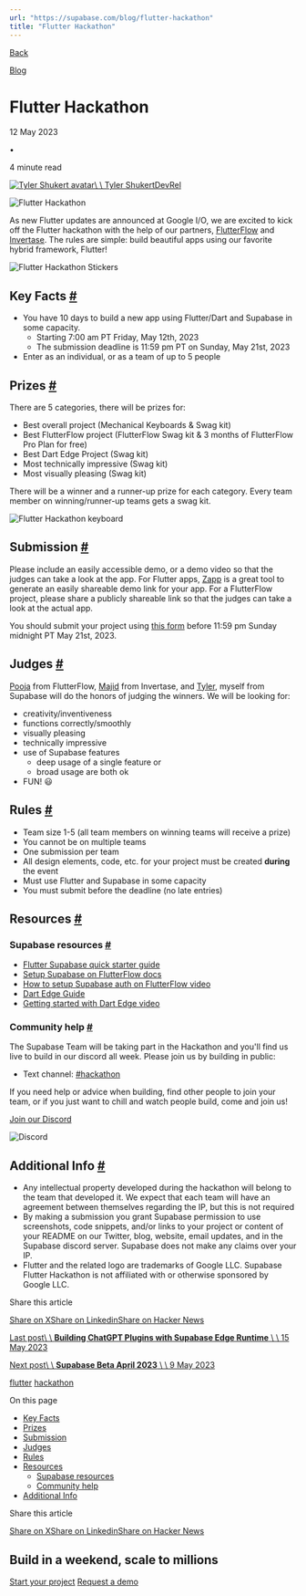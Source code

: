 ```yaml
---
url: "https://supabase.com/blog/flutter-hackathon"
title: "Flutter Hackathon"
---
```


[Back](https://supabase.com/blog)

[Blog](https://supabase.com/blog)

# Flutter Hackathon

12 May 2023

•

4 minute read

[![Tyler Shukert avatar](https://supabase.com/_next/image?url=https%3A%2F%2Fgithub.com%2Fdshukertjr.png&w=96&q=75&dpl=dpl_7FY8EmFQ6G3YqautJ4Fvh1viLnvu)\\
\\
Tyler ShukertDevRel](https://twitter.com/dshukertjr)

![Flutter Hackathon](https://supabase.com/_next/image?url=%2Fimages%2Fblog%2Fflutter-hackathon%2Fthumbnail.jpg&w=3840&q=100&dpl=dpl_7FY8EmFQ6G3YqautJ4Fvh1viLnvu)

As new Flutter updates are announced at Google I/O, we are excited to kick off the Flutter hackathon with the help of our partners, [FlutterFlow](https://flutterflow.io/) and [Invertase](https://invertase.io/). The rules are simple: build beautiful apps using our favorite hybrid framework, Flutter!

![Flutter Hackathon Stickers](https://supabase.com/_next/image?url=%2Fimages%2Fblog%2Fflutter-hackathon%2Fstickers.png&w=3840&q=75&dpl=dpl_7FY8EmFQ6G3YqautJ4Fvh1viLnvu)

## Key Facts [\#](https://supabase.com/blog/flutter-hackathon\#key-facts)

- You have 10 days to build a new app using Flutter/Dart and Supabase in some capacity.
  - Starting 7:00 am PT Friday, May 12th, 2023
  - The submission deadline is 11:59 pm PT on Sunday, May 21st, 2023
- Enter as an individual, or as a team of up to 5 people

## Prizes [\#](https://supabase.com/blog/flutter-hackathon\#prizes)

There are 5 categories, there will be prizes for:

- Best overall project (Mechanical Keyboards & Swag kit)
- Best FlutterFlow project (FlutterFlow Swag kit & 3 months of FlutterFlow Pro Plan for free)
- Best Dart Edge Project (Swag kit)
- Most technically impressive (Swag kit)
- Most visually pleasing (Swag kit)

There will be a winner and a runner-up prize for each category. Every team member on winning/runner-up teams gets a swag kit.

![Flutter Hackathon keyboard](https://supabase.com/_next/image?url=%2Fimages%2Fblog%2Fflutter-hackathon%2Fkeyboard.png&w=3840&q=75&dpl=dpl_7FY8EmFQ6G3YqautJ4Fvh1viLnvu)

## Submission [\#](https://supabase.com/blog/flutter-hackathon\#submission)

Please include an easily accessible demo, or a demo video so that the judges can take a look at the app. For Flutter apps, [Zapp](https://zapp.run/) is a great tool to generate an easily shareable demo link for your app. For a FlutterFlow project, please share a publicly shareable link so that the judges can take a look at the actual app.

You should submit your project using [this form](https://www.madewithsupabase.com/flutter-hackathon) before 11:59 pm Sunday midnight PT May 21st, 2023.

## Judges [\#](https://supabase.com/blog/flutter-hackathon\#judges)

[Pooja](https://twitter.com/pooja_bhaumik) from FlutterFlow, [Majid](https://twitter.com/mhadaily) from Invertase, and [Tyler](https://twitter.com/dshukertjr), myself from Supabase will do the honors of judging the winners.
We will be looking for:

- creativity/inventiveness
- functions correctly/smoothly
- visually pleasing
- technically impressive
- use of Supabase features
  - deep usage of a single feature or
  - broad usage are both ok
- FUN! 😃

## Rules [\#](https://supabase.com/blog/flutter-hackathon\#rules)

- Team size 1-5 (all team members on winning teams will receive a prize)
- You cannot be on multiple teams
- One submission per team
- All design elements, code, etc. for your project must be created **during** the event
- Must use Flutter and Supabase in some capacity
- You must submit before the deadline (no late entries)

## Resources [\#](https://supabase.com/blog/flutter-hackathon\#resources)

### Supabase resources [\#](https://supabase.com/blog/flutter-hackathon\#supabase-resources)

- [Flutter Supabase quick starter guide](https://supabase.com/docs/guides/getting-started/tutorials/with-flutter)
- [Setup Supabase on FlutterFlow docs](https://docs.flutterflow.io/data-and-backend/supabase/supabase-setup)
- [How to setup Supabase auth on FlutterFlow video](https://youtu.be/tL-sLPfWzVE)
- [Dart Edge Guide](https://supabase.com/docs/guides/functions/dart-edge)
- [Getting started with Dart Edge video](https://youtu.be/53jhgrDONW4)

### Community help [\#](https://supabase.com/blog/flutter-hackathon\#community-help)

The Supabase Team will be taking part in the Hackathon and you'll find us live to build in our discord all week. Please join us by building in public:

- Text channel: [#hackathon](https://discord.gg/UYyweApy)

If you need help or advice when building, find other people to join your team, or if you just want to chill and watch people build, come and join us!

[Join our Discord](https://discord.supabase.com/)

![Discord](https://supabase.com/_next/image?url=%2Fimages%2Fblog%2Fflutter-hackathon%2Fdiscord.png&w=3840&q=75&dpl=dpl_7FY8EmFQ6G3YqautJ4Fvh1viLnvu)

## Additional Info [\#](https://supabase.com/blog/flutter-hackathon\#additional-info)

- Any intellectual property developed during the hackathon will belong to the team that developed it. We expect that each team will have an agreement between themselves regarding the IP, but this is not required
- By making a submission you grant Supabase permission to use screenshots, code snippets, and/or links to your project or content of your README on our Twitter, blog, website, email updates, and in the Supabase discord server. Supabase does not make any claims over your IP.
- Flutter and the related logo are trademarks of Google LLC. Supabase Flutter Hackathon is not affiliated with or otherwise sponsored by Google LLC.

Share this article

[Share on X](https://twitter.com/intent/tweet?url=https%3A%2F%2Fsupabase.com%2Fblog%2Fflutter-hackathon&text=Flutter%20Hackathon)[Share on Linkedin](https://www.linkedin.com/shareArticle?url=https%3A%2F%2Fsupabase.com%2Fblog%2Fflutter-hackathon&text=Flutter%20Hackathon)[Share on Hacker News](https://news.ycombinator.com/submitlink?u=https%3A%2F%2Fsupabase.com%2Fblog%2Fflutter-hackathon&t=Flutter%20Hackathon)

[Last post\\
\\
**Building ChatGPT Plugins with Supabase Edge Runtime** \\
\\
15 May 2023](https://supabase.com/blog/building-chatgpt-plugins-template)

[Next post\\
\\
**Supabase Beta April 2023** \\
\\
9 May 2023](https://supabase.com/blog/supabase-beta-update-april-2023)

[flutter](https://supabase.com/blog/tags/flutter) [hackathon](https://supabase.com/blog/tags/hackathon)

On this page

- [Key Facts](https://supabase.com/blog/flutter-hackathon#key-facts)
- [Prizes](https://supabase.com/blog/flutter-hackathon#prizes)
- [Submission](https://supabase.com/blog/flutter-hackathon#submission)
- [Judges](https://supabase.com/blog/flutter-hackathon#judges)
- [Rules](https://supabase.com/blog/flutter-hackathon#rules)
- [Resources](https://supabase.com/blog/flutter-hackathon#resources)
  - [Supabase resources](https://supabase.com/blog/flutter-hackathon#supabase-resources)
  - [Community help](https://supabase.com/blog/flutter-hackathon#community-help)
- [Additional Info](https://supabase.com/blog/flutter-hackathon#additional-info)

Share this article

[Share on X](https://twitter.com/intent/tweet?url=https%3A%2F%2Fsupabase.com%2Fblog%2Fflutter-hackathon&text=Flutter%20Hackathon)[Share on Linkedin](https://www.linkedin.com/shareArticle?url=https%3A%2F%2Fsupabase.com%2Fblog%2Fflutter-hackathon&text=Flutter%20Hackathon)[Share on Hacker News](https://news.ycombinator.com/submitlink?u=https%3A%2F%2Fsupabase.com%2Fblog%2Fflutter-hackathon&t=Flutter%20Hackathon)

## Build in a weekend, scale to millions

[Start your project](https://supabase.com/dashboard) [Request a demo](https://supabase.com/contact/sales)